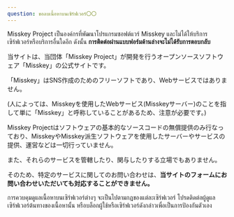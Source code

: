 ```yaml
---
question: ขอลบเนื้อหาบนเซิร์ฟเวอร์〇〇
---
```


Misskey Project เป็นองค์กรที่พัฒนาโปรแกรมซอฟต์แวร์ Misskey และไม่ได้ให้บริการเซิร์ฟเวอร์หรือบริการอื่นใดอีก ดังนั้น **การติดต่อผ่านแบบฟอร์มด้านล่างจะไม่ได้รับการตอบกลับ**

当サイトは、当団体「Misskey Project」が開発を行うオープンソースソフトウェア「Misskey」の公式サイトです。

「Misskey」はSNS作成のためのフリーソフトであり、Webサービスではありません。

(人によっては、Misskeyを使用したWebサービス(Misskeyサーバー)のことを指して単に「Misskey」と呼称していることがあるため、注意が必要です。)

Misskey Projectはソフトウェアの基本的なソースコードの無償提供のみ行なっており、MisskeyやMisskey派生ソフトウェアを使用したサーバーやサービスの提供、運営などは一切行っていません。

また、それらのサービスを管轄したり、関与したりする立場でもありません。

そのため、特定のサービスに関してのお問い合わせは、**当サイトのフォームにお問い合わせいただいても対応することができません。**

การควบคุมดูแลเนื้อหาบนเซิร์ฟเวอร์ต่างๆ จะเป็นไปตามกฎของแต่ละเซิร์ฟเวอร์ โปรดติดต่อผู้ดูแลเซิร์ฟเวอร์ต้นทางของเนื้อหานั้น หรือบล็อกผู้ใช้หรือเซิร์ฟเวอร์ดังกล่าวเพื่อเป็นการป้องกันตัวเอง
